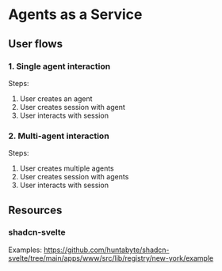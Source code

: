 # Agents as a Service


## User flows

### 1. Single agent interaction
Steps:
1. User creates an agent
2. User creates session with agent
3. User interacts with session

### 2. Multi-agent interaction
Steps:
1. User creates multiple agents
2. User creates session with agents
3. User interacts with session

## Resources 


### shadcn-svelte

Examples: https://github.com/huntabyte/shadcn-svelte/tree/main/apps/www/src/lib/registry/new-york/example
